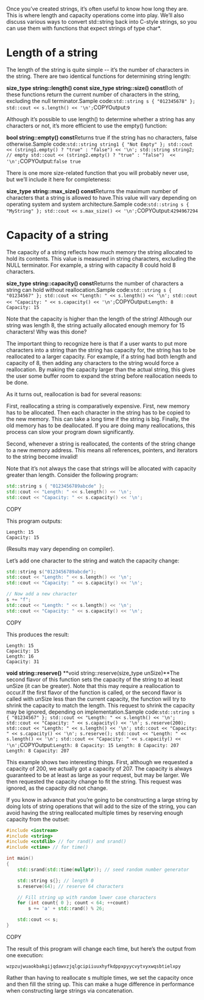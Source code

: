 Once you’ve created strings, it’s often useful to know how long they are. This is where length and capacity operations come into play. We’ll also discuss various ways to convert std::string back into C-style strings, so you can use them with functions that expect strings of type char*.

# **Length of a string**

The length of the string is quite simple -- it’s the number of characters in the string. There are two identical functions for determining string length:



**size_type string::length() const** **size_type string::size() const**Both of these functions return the current number of characters in the string, excluding the null terminator.Sample code:`std::string s { "012345678" }; std::cout << s.length() << '\n';`COPYOutput:`9 `

Although it’s possible to use length() to determine whether a string has any characters or not, it’s more efficient to use the empty() function:



**bool string::empty() const**Returns true if the string has no characters, false otherwise.Sample code:`std::string string1 { "Not Empty" }; std::cout << (string1.empty() ? "true" : "false") << '\n'; std::string string2; // empty std::cout << (string2.empty() ? "true" : "false")  << '\n';`COPYOutput:`false true `

There is one more size-related function that you will probably never use, but we’ll include it here for completeness:



**size_type string::max_size() const**Returns the maximum number of characters that a string is allowed to have.This value will vary depending on operating system and system architecture.Sample code:`std::string s { "MyString" }; std::cout << s.max_size() << '\n';`COPYOutput:`4294967294 `

# **Capacity of a string**

The capacity of a string reflects how much memory the string allocated to hold its contents. This value is measured in string characters, excluding the NULL terminator. For example, a string with capacity 8 could hold 8 characters.



**size_type string::capacity() const**Returns the number of characters a string can hold without reallocation.Sample code:`std::string s { "01234567" }; std::cout << "Length: " << s.length() << '\n'; std::cout << "Capacity: " << s.capacity() << '\n';`COPYOutput:`Length: 8 Capacity: 15 `

Note that the capacity is higher than the length of the string! Although our string was length 8, the string actually allocated enough memory for 15 characters! Why was this done?

The important thing to recognize here is that if a user wants to put more characters into a string than the string has capacity for, the string has to be reallocated to a larger capacity. For example, if a string had both length and capacity of 8, then adding any characters to the string would force a reallocation. By making the capacity larger than the actual string, this gives the user some buffer room to expand the string before reallocation needs to be done.

As it turns out, reallocation is bad for several reasons:

First, reallocating a string is comparatively expensive. First, new memory has to be allocated. Then each character in the string has to be copied to the new memory. This can take a long time if the string is big. Finally, the old memory has to be deallocated. If you are doing many reallocations, this process can slow your program down significantly.

Second, whenever a string is reallocated, the contents of the string change to a new memory address. This means all references, pointers, and iterators to the string become invalid!

Note that it’s not always the case that strings will be allocated with capacity greater than length. Consider the following program:

```cpp
std::string s { "0123456789abcde" };
std::cout << "Length: " << s.length() << '\n';
std::cout << "Capacity: " << s.capacity() << '\n';
```

COPY

This program outputs:

```
Length: 15
Capacity: 15
```

(Results may vary depending on compiler).

Let’s add one character to the string and watch the capacity change:

```cpp
std::string s("0123456789abcde");
std::cout << "Length: " << s.length() << '\n';
std::cout << "Capacity: " << s.capacity() << '\n';

// Now add a new character
s += "f";
std::cout << "Length: " << s.length() << '\n';
std::cout << "Capacity: " << s.capacity() << '\n';
```

COPY

This produces the result:

```
Length: 15
Capacity: 15
Length: 16
Capacity: 31
```



**void string::reserve()** **void string::reserve(size_type unSize)**The second flavor of this function sets the capacity of the string to at least unSize (it can be greater). Note that this may require a reallocation to occur.If the first flavor of the function is called, or the second flavor is called with unSize less than the current capacity, the function will try to shrink the capacity to match the length. This request to shrink the capacity may be ignored, depending on implementation.Sample code:`std::string s { "01234567" }; std::cout << "Length: " << s.length() << '\n'; std::cout << "Capacity: " << s.capacity() << '\n'; s.reserve(200); std::cout << "Length: " << s.length() << '\n'; std::cout << "Capacity: " << s.capacity() << '\n'; s.reserve(); std::cout << "Length: " << s.length() << '\n'; std::cout << "Capacity: " << s.capacity() << '\n';`COPYOutput:`Length: 8 Capacity: 15 Length: 8 Capacity: 207 Length: 8 Capacity: 207 `

This example shows two interesting things. First, although we requested a capacity of 200, we actually got a capacity of 207. The capacity is always guaranteed to be at least as large as your request, but may be larger. We then requested the capacity change to fit the string. This request was ignored, as the capacity did not change.

If you know in advance that you’re going to be constructing a large string by doing lots of string operations that will add to the size of the string, you can avoid having the string reallocated multiple times by reserving enough capacity from the outset:

```cpp
#include <iostream>
#include <string>
#include <cstdlib> // for rand() and srand()
#include <ctime> // for time()

int main()
{
    std::srand(std::time(nullptr)); // seed random number generator

    std::string s{}; // length 0
    s.reserve(64); // reserve 64 characters

    // Fill string up with random lower case characters
    for (int count{ 0 }; count < 64; ++count)
        s += 'a' + std::rand() % 26;

    std::cout << s;
}
```

COPY

The result of this program will change each time, but here’s the output from one execution:

```
wzpzujwuaokbakgijqdawvzjqlgcipiiuuxhyfkdppxpyycvytvyxwqsbtielxpy
```

Rather than having to reallocate s multiple times, we set the capacity once and then fill the string up. This can make a huge difference in performance when constructing large strings via concatenation.